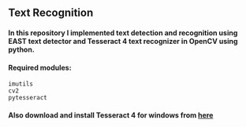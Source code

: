 ## Text Recognition
#### In this repository I implemented text detection and recognition using EAST text detector and Tesseract 4 text recognizer in OpenCV using python.
#### Required modules:
```
imutils
cv2
pytesseract
```
#### Also download and install Tesseract 4 for windows from [here](https://digi.bib.uni-mannheim.de/tesseract/tesseract-ocr-w64-setup-v4.1.0.20190314.exe)
